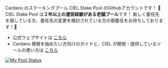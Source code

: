 Cardano のステーキングプール CIEL Stake Pool のGithubアカウントです！ 👋  
CIEL Stake Pool は**２年以上の運営経験がある老舗プール**です！
新しく委任先を探している方、委任先の変更を検討されている方の御委任をお待ちしております！🫡

- 公式ウェブサイトは [こちら](https://www.cielstakepool.com/)
- Cardano 開発を始めたい方向けのガイドと、CIEL が開発・提供しているツールの使い方は [こちら](https://449sabu.github.io/449sabu/)

<!-- [![My Skills](https://skillicons.dev/icons?i=ts,tailwind,remix,cloudflare)](https://skillicons.dev) -->

[![My Pool Status](https://cardano-snapshot.449dev.workers.dev/pool?id=pool13qppafmw3vq5rl4ewmxv7zy84x3rshx9sdczs0zq40cxu0dqkrg)](https://cielstakepool.com)

<!--
<a href="https://github.com/anuraghazra/github-readme-stats">
  <img align="left" src="https://github-readme-stats.vercel.app/api?username=449sabu&count_private=true&show_icons=true" />
</a>

<a href="https://github.com/anuraghazra/github-readme-stats">
  <img align="left" src="https://github-readme-stats.vercel.app/api/top-langs/?username=449sabu&langs_count=8" />
</a>
-->
<!--
**449sabu/449sabu** is a ✨ _special_ ✨ repository because its `README.md` (this file) appears on your GitHub profile.

Here are some ideas to get you started:

- 🔭 I’m currently working on ...
- 🌱 I’m currently learning ...◊
- 👯 I’m looking to collaborate on ...
- 🤔 I’m looking for help with ...
- 💬 Ask me about ...
- 📫 How to reach me: ...
- 😄 Pronouns: ...
- ⚡ Fun fact: ...
-->
